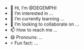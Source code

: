 - 👋 Hi, I’m @DEGEMPHI
- 👀 I’m interested in ...
- 🌱 I’m currently learning ...
- 💞️ I’m looking to collaborate on ...
- 📫 How to reach me ...
- 😄 Pronouns: ...
- ⚡ Fun fact: ...

<!---
DEGEMPHI/DEGEMPHI is a ✨ special ✨ repository because its `README.md` (this file) appears on your GitHub profile.
You can click the Preview link to take a look at your changes.
--->
